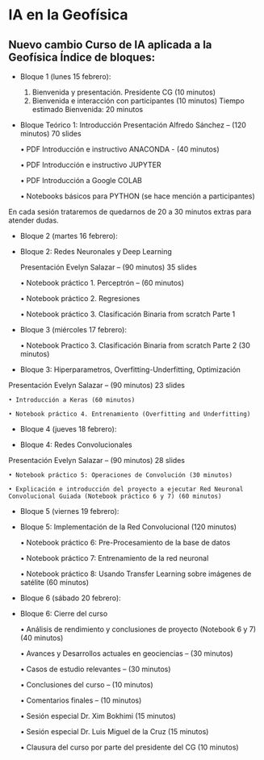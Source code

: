 # IA en la Geofísica

Nuevo cambio
Curso de IA aplicada a la Geofísica
Índice de bloques:
---------------
* Bloque 1 (lunes 15 febrero): 
    1. Bienvenida y presentación. Presidente CG (10 minutos)
    2. Bienvenida e interacción con participantes (10 minutos)
Tiempo estimado Bienvenida: 20 minutos
* Bloque Teórico 1: Introducción 
Presentación Alfredo Sánchez – (120 minutos) 70 slides 

    • PDF Introducción e instructivo ANACONDA - (40 minutos)
    
    • PDF Introducción e instructivo JUPYTER
    
    • PDF Introducción a Google COLAB 
    
    • Notebooks básicos para PYTHON (se hace mención a participantes)
    
En cada sesión trataremos de quedarnos de 20 a 30 minutos extras para atender dudas. 

* Bloque 2 (martes 16 febrero): 

* Bloque 2: Redes Neuronales y Deep Learning

	Presentación Evelyn Salazar – (90 minutos) 35 slides
	
    • Notebook práctico 1. Perceptrón – (60 minutos)
    
    • Notebook práctico 2. Regresiones 
    
    • Notebook práctico 3. Clasificación Binaria from scratch Parte 1 
    
* Bloque 3 (miércoles 17 febrero):

    • Notebook Practico 3. Clasificación Binaria from scratch Parte 2      (30 minutos) 
    
* Bloque 3: Hiperparametros, Overfitting-Underfitting, Optimización 

Presentación Evelyn Salazar – (90 minutos) 23 slides

    • Introducción a Keras (60 minutos)
    
    • Notebook práctico 4. Entrenamiento (Overfitting and Underfitting)
    
* Bloque 4 (jueves 18 febrero): 

* Bloque 4: Redes Convolucionales 

Presentación Evelyn Salazar – (90 minutos) 28 slides

    • Notebook práctico 5: Operaciones de Convolución (30 minutos)
    
    • Explicación e introducción del proyecto a ejecutar Red Neuronal Convolucional Guiada (Notebook práctico 6 y 7) (60 minutos)
    
* Bloque 5 (viernes 19 febrero): 

* Bloque 5: Implementación de la Red Convolucional (120 minutos)

    • Notebook práctico 6: Pre-Procesamiento de la base de datos 
    
    • Notebook práctico 7: Entrenamiento de la red neuronal 
    
    • Notebook práctico 8: Usando Transfer Learning sobre imágenes de satélite (60 minutos)

* Bloque 6 (sábado 20 febrero): 

* Bloque 6: Cierre del curso

    • Análisis de rendimiento y conclusiones de proyecto (Notebook 6 y 7) (40 minutos)
    
    • Avances y Desarrollos actuales en geociencias – (30 minutos) 
    
    • Casos de estudio relevantes – (30 minutos)
    
    • Conclusiones del curso – (10 minutos)
    
    • Comentarios finales – (10 minutos)
    
    • Sesión especial Dr. Xim Bokhimi (15 minutos)
    
    • Sesión especial Dr. Luis Miguel de la Cruz (15 minutos)
    
    • Clausura del curso por parte del presidente del CG (10 minutos)
